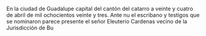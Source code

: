 En la ciudad de Guadalupe capital del cantón del catarro a veinte y cuatro de abril de mil ochocientos veinte y tres. Ante nu el escribano y testigos que se nominaron parece presente el señor Eleuterio Cardenas vecino de la Jurisdicción de Bu